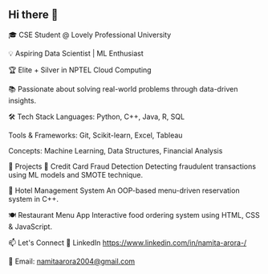 ## Hi there 👋

<!--
**


- 🔭 I’m currently working on ...
- 🌱 I’m currently learning ...
- 👯 I’m looking to collaborate on ...
- 🤔 I’m looking for help with ...
- 💬 Ask me about ...
- 📫 How to reach me: ...
- 😄 Pronouns: ...
- ⚡ Fun fact: ...
-->

🎓 CSE Student @ Lovely Professional University

💡 Aspiring Data Scientist | ML Enthusiast 

🏆 Elite + Silver in NPTEL Cloud Computing

📚 Passionate about solving real-world problems through data-driven insights.

🛠️ Tech Stack
Languages: Python, C++, Java, R, SQL

Tools & Frameworks: Git, Scikit-learn, Excel, Tableau

Concepts: Machine Learning, Data Structures, Financial Analysis

🚀 Projects
🔐 Credit Card Fraud Detection
Detecting fraudulent transactions using ML models and SMOTE technique.

🏨 Hotel Management System
An OOP-based menu-driven reservation system in C++.

🍽️ Restaurant Menu App
Interactive food ordering system using HTML, CSS & JavaScript.

📫 Let's Connect
💼 LinkedIn https://www.linkedin.com/in/namita-arora-/ 

📧 Email: namitaarora2004@gmail.com
